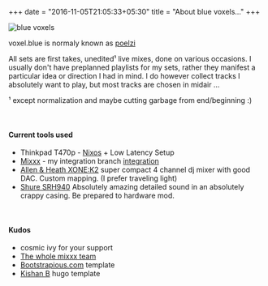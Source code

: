 +++
date = "2016-11-05T21:05:33+05:30"
title = "About blue voxels…"
+++

![blue voxels][1]

voxel.blue is normaly known as [poelzi](http://poelzi.org)

All sets are first takes, unedited¹ live mixes, done on various occasions. I usually don't have preplanned playlists for my sets, rather they manifest a particular idea or direction I had in mind. I do however collect tracks I absolutely want to play, but most tracks are chosen in midair …

¹ except normalization and maybe cutting garbage from end/beginning :)


<br>

#### Current tools used

* Thinkpad T470p - [Nixos](http://nixos.org) + Low Latency Setup
* [Mixxx](http://mixxx.org) - my integration branch [integration](https://github.com/poelzi/mixxx/tree/integration)
* [Allen & Heath XONE:K2](http://www.allen-heath.com/ahproducts/xonek2/) super compact 4 channel dj mixer with good DAC. Custom mapping. (I prefer traveling light)
* [Shure SRH940](https://www.shure.com/americas/products/headphones/srh940-professional-reference-headphones) Absolutely amazing detailed sound in an absolutely crappy casing. Be prepared to hardware mod.


<br>

#### Kudos

* cosmic ivy for your support
* [The whole mixxx team](http://mixxx.org)
* [Bootstrapious.com](https://bootstrapious.com/free-templates) template
* [Kishan B](https://github.com/kishaningithub) hugo template


[1]: /images/avatar1_400px_transparent.png#center
